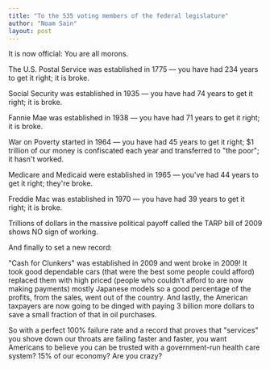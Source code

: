 ```yaml
---
title: "To the 535 voting members of the federal legislature"
author: "Noam Sain"
layout: post
---
```


It is now official: You are all morons.

The U.S. Postal Service was established in 1775 — you have had 234 years to get it right; it is broke.

Social Security was established in 1935 — you have had 74 years to get it right; it is broke.

Fannie Mae was established in 1938 — you have had 71 years to get it right; it is broke.

War on Poverty started in 1964 — you have had 45 years to get it right; $1 trillion of our money is confiscated each year and transferred to "the poor"; it hasn't worked.

Medicare and Medicaid were established in 1965 — you've had 44 years to get it right; they're broke.

Freddie Mac was established in 1970 — you have had 39 years to get it right; it is broke.

Trillions of dollars in the massive political payoff called the TARP bill of 2009 shows NO sign of working.

And finally to set a new record:

"Cash for Clunkers" was established in 2009 and went broke in 2009! It took good dependable cars (that were the best some people could afford) replaced them with high priced (people who couldn't afford to are now making payments) mostly Japanese models so a good percentage of the profits, from the sales, went out of the country. And lastly, the American taxpayers are now going to be dinged with paying 3 billion more dollars to save a small fraction of that in oil purchases.

So with a perfect 100% failure rate and a record that proves that "services" you shove down our throats are failing faster and faster, you want Americans to believe you can be trusted with a government-run health care system? 15% of our economy? Are you crazy?
